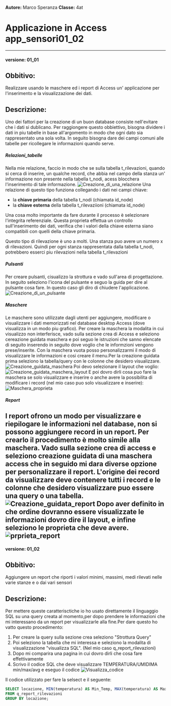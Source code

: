 ﻿**Autore:** Marco Speranza
**Classe:** 4at
#   Applicazione in Access app_sensori01_02
---
#### versione: 01_01
##  Obbitivo: 
Realizzare usando le maschere ed i report di Access un' applicazione per l'inserimento e la visualizzazione dei dati.
##  Descrizione:
Uno dei fattori per la creazione di un buon database consiste nell'evitare che i dati si dublicano. Per raggiongere questo obbiettivo, bisogna dividere i dati in piu tabelle in base all'argomento in modo che ogni dato sia rappresentato una sola volta. In seguito bisogna dare dei campi comuni alle tabelle per ricollegare le informazioni quando serve.
#####    Relazioni_tabelle
Nella mie relazione, faccio in modo che se sulla tabella t_rilevazioni, quando si cerca di inserire, un qualche record, che abbia nel campo della stanza un' informazione non presente nella tabella t_nodi, acess blocchera l'inserimento di tale informazione.
![Creazione_di_una_relazione](relazioni_tabelle.PNG "Creazione_di_una_relazione")
Una relazione di questo tipo funziona collegando i dati nei campi chiave:
*   la **chiave primaria**  della tabella t_nodi (chiamata id_node)
*   la **chiave esterna** della tabella t_rilevaziioni (chiamata id_node)

Una cosa molto importante da fare durante il processo è selezionare l'integrita referenziale. Questa proprieta effettua un controllo sull'inserimento dei dati, verifica che i valori della chiave esterna siano compatibili con quelli della chiave primaria.

Questo tipo di rilevazione è uno a molti. Una stanza puo avere un numero x di rilevazioni. Quindi per ogni stanza rappresentata dalla tabella t_nodi, potrebbero esserci piu rilevazioni nella tabella t_rilevazioni

#####	Pulsanti
Per creare pulsanti, cisualizzo la strottura e vado sull'area di progettazione. In seguito seleziono l'icona del pulsante e seguo la guida per dire al pulsante cosa fare. In questo caso gli diro di chiudere l'applicazione.
![Creazione_di_un_pulsante](chiudi_applicazione.PNG "Chiudi_applicazione")
#####	Maschere
Le maschere sono utilizzate dagli utenti per aggiungere, modificare o visualizzare i dati memorizzati nel database desktop Access (dove visualizza in un modo piu grafico). Per creare la maschera la modalita in cui visualizzo non interferisce, vado sulla sezione crea di Access e seleziono cereazione guidata maschera e poi seguo le istruzioni che sanno elencate di seguito inserendo in seguito dove voglio che le informzioni vengono prese/inserite. Con la maschera vuota posso personalizzarmi il modo di visualizzare le informazioni e cosi creare il menu.Per la creazione guidata prima seleziono la tabella/query con le colonne che desidero visualizzare.
![Creazione_guidata_maschera](creazione_guidata_maschera.PNG "Seleziono_tabella_colonne")
Poi devo selezionare il layout che voglio:
![Creazione_guidata_maschera_layout](layout_maschera.PNG "Seleziono_layout")
E poi dovro dirli cosa puo fare la maschera se solo visualizzare e inserire o anche avere la possibilita di modificare i record (nel mio caso puo solo visualizzare e inserire):
![Maschera_proprieta](proprieta_maschera.PNG "Seleziono_proprieta_maschera")
#####	Report
I report ofrono un modo per visualizzare e riepilogare le informazioni nel database, non si possono aggiungere record in un report. Per crearlo il procedimento è molto simile alla maschera. Vado sulla sezione crea di access e seleziono creazione guidata di una maschera access che in seguido mi dara diverse opzione per personalizzare il report.
L'origine dei record da visualizzare deve contenere tutti i record e le colonne che desidero visualizzare puo essere una query o una tabella.
![Creazione_guidata_report](creazione_guidata_report.PNG "Seleziono origine record")
Dopo aver definito in che ordine dovranno essere visualizzate le informazioni dovro dire il layout, e infine seleziono le proprieta che deve avere.
![prprieta_report](proprieta_report.PNG "Seleziono proprieta")
---
#### versione: 01_02
##  Obbitivo: 
Aggiungere un report che riporti i valori minimi, massimi, medi rilevati nelle varie stanze e o dai vari sensori
##  Descrizione:
Per mettere queste caratterisctiche io ho usato direttamente il linguaggio SQL su una query creata al momento,per dopo prendere le informazioni che mi interessano da un report per visualizzarle alla fine.Per dare questo ho vatto questo procedimento: 
1.  Per creare la query sulla sezione crea seleziono "Strottura Query"
2.  Poi seleziono la tabella che mi interessa e seleziono la modalita di visualizzazione "visualizza SQL". (Nel mio caso q_report_rilevazioni)
3.  Dopo mi comparira una pagina in cui dovro dirli che cosa fare effettivamente
4.  Scrivo il codice SQL che deve visualizzare TEMPERATURA/UMIDIMA min/max/avg e eseguo il codice
![Visualizza_codice](codice_sql.PNG "Codice")

Il codice utilizzato per fare la selsect e il seguente:
```sql
SELECT locazione, MIN(temperatura) AS Min_Temp, MAX(temperatura) AS Max_Temp, AVG(temperatura) AS Media_Temp, MIN(umidita) AS Min_Um, MAX(umidita) AS Max_Um, AVG(umidita) AS Media_Um 
FROM q_report_rilevazioni 
GROUP BY locazione;
```